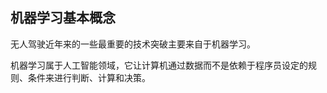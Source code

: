 ## 机器学习基本概念

无人驾驶近年来的一些最重要的技术突破主要来自于机器学习。

机器学习属于人工智能领域，它让计算机通过数据而不是依赖于程序员设定的规则、条件来进行判断、计算和决策。
















